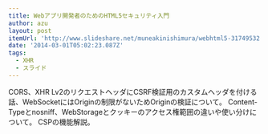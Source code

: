 ```yaml
---
title: Webアプリ開発者のためのHTML5セキュリティ入門
author: azu
layout: post
itemUrl: 'http://www.slideshare.net/muneakinishimura/webhtml5-31749532'
date: '2014-03-01T05:02:23.087Z'
tags:
  - XHR
  - スライド
---
```

CORS、XHR Lv2のリクエストヘッダにCSRF検証用のカスタムヘッダを付ける話、WebSocketにはOriginの制限がないためOriginの検証について。
Content-Typeとnosniff、WebStorageとクッキーのアクセス権範囲の違いや使い分けについて。
CSPの機能解説。

